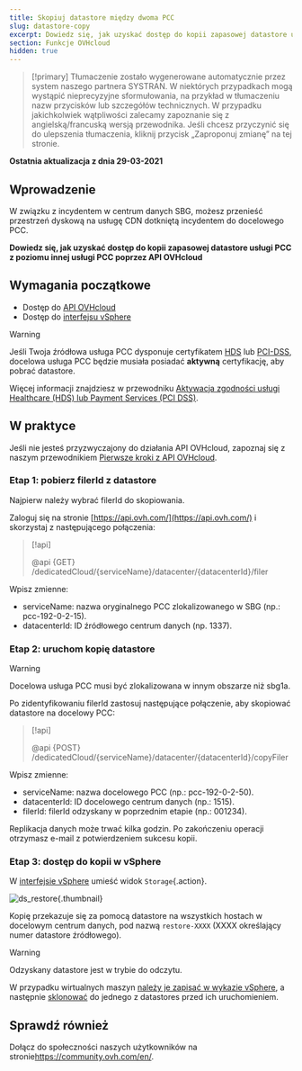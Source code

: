 ```yaml
---
title: Skopiuj datastore między dwoma PCC
slug: datastore-copy
excerpt: Dowiedz się, jak uzyskać dostęp do kopii zapasowej datastore usługi PCC z poziomu innej usługi PCC poprzez API OVHcloud
section: Funkcje OVHcloud
hidden: true
---
```


> [!primary]
> Tłumaczenie zostało wygenerowane automatycznie przez system naszego partnera SYSTRAN. W niektórych przypadkach mogą wystąpić nieprecyzyjne sformułowania, na przykład w tłumaczeniu nazw przycisków lub szczegółów technicznych. W przypadku jakichkolwiek wątpliwości zalecamy zapoznanie się z angielską/francuską wersją przewodnika. Jeśli chcesz przyczynić się do ulepszenia tłumaczenia, kliknij przycisk „Zaproponuj zmianę” na tej stronie.
> 

**Ostatnia aktualizacja z dnia 29-03-2021**

## Wprowadzenie

W związku z incydentem w centrum danych SBG, możesz przenieść przestrzeń dyskową na usługę CDN dotkniętą incydentem do docelowego PCC.

**Dowiedz się, jak uzyskać dostęp do kopii zapasowej datastore usługi PCC z poziomu innej usługi PCC poprzez API OVHcloud**

## Wymagania początkowe

- Dostęp do [API OVHcloud](https://api.ovh.com/)
- Dostęp do [interfejsu vSphere](../polaczenie-interfejs-vsphere/)

> [!warning]
>
> Jeśli Twoja źródłowa usługa PCC dysponuje certyfikatem [HDS](https://www.ovhcloud.com/pl/enterprise/certification-conformity/hds/) lub [PCI-DSS](https://www.ovhcloud.com/pl/enterprise/certification-conformity/pci-dss/), docelowa usługa PCC będzie musiała posiadać **aktywną** certyfikację, aby pobrać datastore.
>
> Więcej informacji znajdziesz w przewodniku [Aktywacja zgodności usługi Healthcare (HDS) lub Payment Services (PCI DSS)](../aktywuj-opcje-hds-hipp-lub-pci-dss/).
>

## W praktyce

Jeśli nie jesteś przyzwyczajony do działania API OVHcloud, zapoznaj się z naszym przewodnikiem [Pierwsze kroki z API OVHcloud](https://docs.ovh.com/gb/en/api/first-steps-with-ovh-api/).

### Etap 1: pobierz filerId z datastore

Najpierw należy wybrać filerId do skopiowania.

Zaloguj się na stronie [https://api.ovh.com/](https://api.ovh.com/) i skorzystaj z następującego połączenia:

> [!api]
>
> @api {GET} /dedicatedCloud/{serviceName}/datacenter/{datacenterId}/filer

Wpisz zmienne:

- serviceName: nazwa oryginalnego PCC zlokalizowanego w SBG (np.: pcc-192-0-2-15).
- datacenterId: ID źródłowego centrum danych (np. 1337).

### Etap 2: uruchom kopię datastore

> [!warning]
>
> Docelowa usługa PCC musi być zlokalizowana w innym obszarze niż sbg1a.
>

Po zidentyfikowaniu filerId zastosuj następujące połączenie, aby skopiować datastore na docelowy PCC:

> [!api]
>
> @api {POST} /dedicatedCloud/{serviceName}/datacenter/{datacenterId}/copyFiler

Wpisz zmienne:

- serviceName: nazwa docelowego PCC (np.: pcc-192-0-2-50).
- datacenterId: ID docelowego centrum danych (np.: 1515).
- filerId: filerId odzyskany w poprzednim etapie (np.: 001234).

Replikacja danych może trwać kilka godzin. Po zakończeniu operacji otrzymasz e-mail z potwierdzeniem sukcesu kopii.

### Etap 3: dostęp do kopii w vSphere

W [interfejsie vSphere](../polaczenie-interfejs-vsphere/) umieść widok `Storage`{.action}.

![ds_restore](images/ds-restore.png){.thumbnail}

Kopię przekazuje się za pomocą datastore na wszystkich hostach w docelowym centrum danych, pod nazwą `restore-XXXX` (XXXX określający numer datastore źródłowego).

> [!warning]
>
> Odzyskany datastore jest w trybie do odczytu.
>

W przypadku wirtualnych maszyn [należy je zapisać w wykazie vSphere](../vsphere-register-vm-vmx), a następnie [sklonować](../klonowanie-wiertualnej-maszyny/) do jednego z datastores przed ich uruchomieniem.

## Sprawdź również

Dołącz do społeczności naszych użytkowników na stronie<https://community.ovh.com/en/>.
